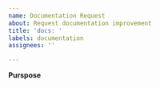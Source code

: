 ```yaml
---
name: Documentation Request
about: Request documentation improvement 
title: 'docs: '
labels: documentation
assignees: ''

---
```


**Purspose**
<!-- Where do you need more docs (please explain) ? -->
